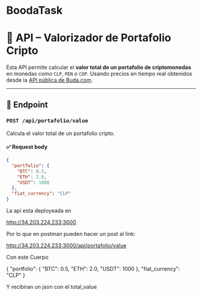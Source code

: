 # BoodaTask

# 📄 API – Valorizador de Portafolio Cripto

Esta API permite calcular el **valor total de un portafolio de criptomonedas** en monedas como `CLP`, `PEN` o `COP`. Usando precios en tiempo real obtenidos desde la [API pública de Buda.com](https://api.buda.com/#rest-api-llamadas-publicas).

---

## 📌 Endpoint

### `POST /api/portafolio/value`

Calcula el valor total de un portafolio cripto.

#### ✅ Request body
```json
{
  "portfolio": {
    "BTC": 0.5,
    "ETH": 2.0,
    "USDT": 1000
  },
  "fiat_currency": "CLP"
}

```

La api esta deployeada en

http://34.203.224.233:3000


Por lo que en postman pueden hacer un post al link:

http://34.203.224.233:3000/api/portafolio/value

Con este Cuerpo

{
	"portfolio": {
		"BTC": 0.5,
		"ETH": 2.0,
		"USDT": 1000
	},
	"fiat_currency": "CLP"
}

Y recibiran un json con el total_value